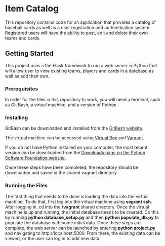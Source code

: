 # Item Catalog

This repository contains code for an application that provides a catalog of baseball cards as well as a user registration and authentication system. Registered users will have the ability to post, edit and delete their own teams and cards.


## Getting Started

This project uses a the Flask framework to run a web server in Python that will allow user to view existing teams, players and cards in a database as well as add their own.

### Prerequisites

In order for the files in this repository to work, you will need a terminal, such as Git Bash, a virtual machine, and a version of Python.

### Installing

GitBash can be downloaded and installed from the [GitBash website](https://git-for-windows.github.io/).

The virtual machine can be accessed using [Virtual Box](https://www.virtualbox.org/wiki/Download_Old_Builds_5_1) and [Vagrant](https://www.vagrantup.com/downloads.html).

If you do not have Python installed on your computer, the most recent version can be downloaded from the [Downloads page on the Python Software Foundation website](https://www.python.org/downloads/).

Once these steps have been completed, the repository should be downloaded and saved in the shared vagrant directory.

### Running the Files

The first thing that needs to be done is loading the data into the virtual machine.  To do that, first log into the virtual machine using **vagrant ssh**.  After logging in, cd into the **/vagrant** shared directory.  Once the virtual machine is up and running, the initial database needs to be created.  Do this by running **python database_setup.py** and then **python populate_db.py** to populate the database with some initial data.  Once these steps are complete, the web server can be launched by entering **python project.py** and navigating to http://localhost:5000.  From there, the existing data can be viewed, or the user can log in to add new data.
